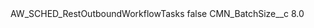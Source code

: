 <?xml version="1.0" encoding="UTF-8"?>
<CustomMetadata xmlns="http://soap.sforce.com/2006/04/metadata" xmlns:xsi="http://www.w3.org/2001/XMLSchema-instance" xmlns:xsd="http://www.w3.org/2001/XMLSchema">
    <label>AW_SCHED_RestOutboundWorkflowTasks</label>
    <protected>false</protected>
    <values>
        <field>CMN_BatchSize__c</field>
        <value xsi:type="xsd:double">8.0</value>
    </values>
</CustomMetadata>

